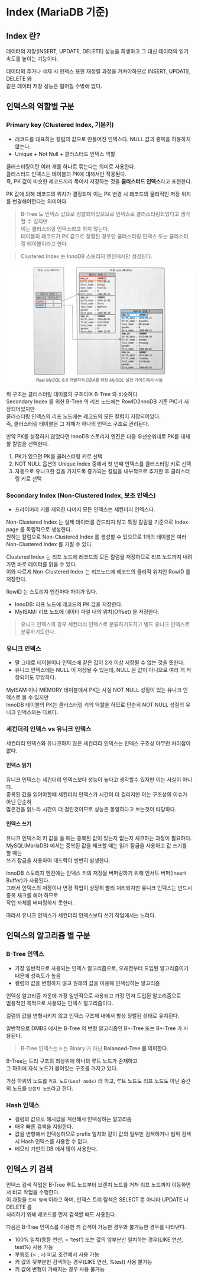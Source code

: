 # Index (MariaDB 기준)

## Index 란?

데이터의 저장(INSERT, UPDATE, DELETE) 성능을 희생하고 그 대신 데이터의 읽기 속도를 높이는 기능이다.

데이터의 추가나 삭제 시 인덱스 또한 재정렬 과정을 거쳐야하므로 INSERT, UPDATE, DELETE 와  
같은 데이터 저장 성능은 떨어질 수밖에 없다.

## 인덱스의 역할별 구분

### Primary key (Clustered Index, 기본키)

- 레코드를 대표하는 칼럼의 값으로 만들어진 인덱스다. NULL 값과 중복을 허용하지 않는다.
- Unique + Not Null + 클러스터드 인덱스 역할

클러스터링이란 여러 개를 하나로 묶는다는 의미로 사용한다.   
클러스터드 인덱스는 테이블의 PK에 대해서만 적용된다.   
즉, PK 값이 비슷한 레코드끼리 묶어서 저장하는 것을 **클러스터드 인덱스**라고 표현한다.

PK 값에 의해 레코드의 위치가 결정되며 이는 PK 변경 시 레코드의 물리적인 저장 위치를 변경해야한다는 의미이다.

> B-Tree 도 인덱스 값으로 정렬되어있으므로 인덱스로 클러스터링되었다고 생각할 수 있지만  
> 이는 클러스터링 인덱스라고 하지 않는다.   
> 테이블의 레코드가 PK 값으로 정렬된 경우만 클러스터링 인덱스 또는 클러스터링 테이블이라고 한다.

> Clustered Index 는 InnoDB 스토리지 엔진에서만 생성된다.

![01.png](01.png)

위 구조는 클러스터링 테이블의 구조이며 B-Tree 와 비슷하다.   
Secondary Index 를 위한 B-Tree 의 리프 노드에는 RowID(InnoDB 기준 PK)가 저장되어있지만  
클러스터링 인덱스의 리프 노드에는 레코드의 모든 칼럼이 저장되어있다.   
즉, 클러스터링 테이블은 그 자체가 하나의 인덱스 구조로 관리된다.

만약 PK를 설정하지 않았다면 InnoDB 스토리지 엔진은 다음 우선순위대로 PK를 대체할 칼럼을 선택한다.

1. PK가 있으면 PK를 클러스터링 키로 선택
2. NOT NULL 옵션의 Unique Index 중에서 첫 번째 인덱스를 클러스터링 키로 선택
3. 자동으로 유니크한 값을 가지도록 증가되는 칼럼을 내부적으로 추가한 후 클러스터링 키로 선택

### Secondary Index (Non-Clustered Index, 보조 인덱스)

- 프라이머리 키를 제외한 나머지 모든 인덱스는 세컨더리 인덱스다.

Non-Clustered Index 는 실제 데이터를 건드리지 않고 특정 칼람을 기준으로 Index page 를 독립적으로 생성한다.   
원하는 칼럼으로 Non-Clustered Index 를 생성할 수 있으므로 1개의 테이블은 여러 Non-Clustered Index 를 가질 수 있다.

Clustered Index 는 리프 노드에 레코드의 모든 칼럼을 저장하므로 리프 노드까지 내려가면 바로 데이터를 읽을 수 있다.  
이와 다르게 Non-Clustered Index 는 리프노드에 레코드의 물리적 위치인 RowID 를 저장한다.

RowID 는 스토리지 엔진마다 차이가 있다.

- InnoDB: 리프 노드에 레코드의 PK 값을 저장한다.
- MyISAM: 리프 노드에 데이터 파일 내의 위치(Offset) 을 저장한다.

> 유니크 인덱스의 경우 세컨더리 인덱스로 분류하기도하고 별도 유니크 인덱스로 분류하기도한다.

### 유니크 인덱스

- 말 그대로 테이블이나 인덱스에 같은 값이 2개 이상 저장될 수 없는 것을 뜻한다.
- 유니크 인덱스에는 NULL 이 저장될 수 있는데, NULL 은 값이 아니므로 여러 개 저장되어도 무방하다.

MyISAM 이나 MEMORY 테이블에서 PK는 사실 NOT NULL 성질이 있는 유니크 인덱스로 볼 수 있지만  
InnoDB 테이블의 PK는 클러스터링 키의 역할을 하므로 단순히 NOT NULL 성질의 유니크 인덱스와는 다르다.

### 세컨더리 인덱스 vs 유니크 인덱스

세컨더리 인덱스와 유니크하지 않은 세컨더리 인덱스는 인덱스 구조상 아무런 차이점이 없다.

#### 인덱스 읽기

유니크 인덱스는 세컨더리 인덱스보다 성능이 높다고 생각할수 있지만 이는 사실이 아니다.  
중복된 값을 읽어야할때 세컨더리 인덱스가 시간이 더 걸리지만 이는 구조상의 이슈가 아닌 단순히  
많은건을 읽느라 시간이 더 걸린것이므로 성능은 동일하다고 보는것이 타당하다.

#### 인덱스 쓰기

유니크 인덱스의 키 값을 쓸 때는 중복된 값이 있는지 없는지 체크하는 과정이 필요하다.  
MySQL(MariaDB) 에서는 중복된 값을 체크할 때는 읽기 잠금을 사용하고 값 쓰기를 할 때는  
쓰기 잠금을 사용하여 데드락이 빈번히 발생한다.

InnoDB 스토리지 엔진에는 인덱스 키의 저장을 버퍼링하기 위해 인서트 버퍼(Insert Buffer)가 사용된다.    
그래서 인덱스의 저장이나 변경 작업이 상당히 빨리 처리되지만 유니크 인덱스는 반드시 중복 체크를 해야 하므로  
작업 자체를 버퍼링하지 못한다.

따라서 유니크 인덱스가 세컨더리 인덱스보다 쓰기 작업에서는 느리다.

## 인덱스의 알고리즘 별 구분

### B-Tree 인덱스

- 가장 일반적으로 사용되는 인덱스 알고리즘으로, 오래전부터 도입된 알고리즘이기 때문에 성숙도가 높음
- 컬럼의 값을 변형하지 않고 원래의 값을 이용해 인덱싱하는 알고리즘

인덱싱 알고리즘 가운데 가장 일반적으로 사용되고 가장 먼저 도입된 알고리즘으로  
범용적인 목적으로 사용되는 인덱스 알고리즘이다. 

컬럼의 값을 변형시키지 않고 인덱스 구조체 내에서 항상 정렬된 상태로 유지된다. 

일반적으로 DMBS 에서는 B-Tree 의 변형 알고리즘인 B+-Tree 또는 B*-Tree 가 사용된다.

> B-Tree 인덱스는 `B` 는 Binary 가 아닌 **Balanced-Tree 를 의미한다.**

B-Tree는 트리 구조의 최상위에 하나의 루트 노드가 존재하고   
그 하위에 자식 노드가 붙어있는 구조를 가지고 있다. 

가장 하위의 노드를 `리프 노드(Leaf node)` 라 하고, 루트 노드도 리프 노드도 아닌 중간의 노드를 `브랜치 노드`라고 한다.

### Hash 인덱스

- 컬럼의 값으로 해시값을 계산해서 인덱싱하는 알고리즘
- 매우 빠른 검색을 지원한다.
- 값을 변형해서 인덱싱하므로 prefix 일치와 같이 값의 일부만 검색하거나 범위 검색 시 Hash 인덱스를 사용할 수 없다.
- 메모리 기반의 DB 에서 많이 사용한다.

## 인덱스 키 검색

인덱스 검색 작업은 B-Tree 루트 노드부터 브랜치 노드를 거쳐 리프 노드까지 이동하면서 비교 작업을 수행한다.   
이 과정을 `트리 탐색` 이라고 하며, 인덱스 트리 탐색은 SELECT 뿐 아니라 UPDATE 나 DELETE 를   
처리하기 위해 레코드를 먼저 검색할 때도 사용된다.

다음은 B-Tree 인덱스를 이용한 키 검색이 가능한 경우와 불가능한 경우를 나타낸다.

- 100% 일치(동등 연산, = ‘test') 또는 값의 앞부분만 일치하는 경우(LIKE 연산, test%) 사용 가능
- 부등호 (< , >) 비교 조건에서 사용 가능
- 키 값의 뒷부분만 검색하는 경우(LIKE 연산, %test) 사용 불가능
- 키 값에 변형이 가해지는 경우 사용 불가능
